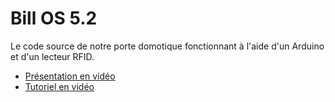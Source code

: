 # Bill OS 5.2

Le code source de notre porte domotique fonctionnant à l'aide d'un Arduino et d'un lecteur RFID.

* [Présentation en vidéo](https://www.youtube.com/watch?v=C3Z9ASega-Y)
* [Tutoriel en vidéo](https://www.youtube.com/watch?v=cW1KwRGndeM)
